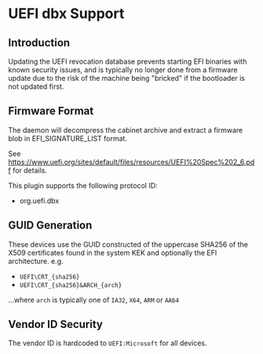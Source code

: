 UEFI dbx Support
================

Introduction
------------

Updating the UEFI revocation database prevents starting EFI binaries with known
security issues, and is typically no longer done from a firmware update due to
the risk of the machine being "bricked" if the bootloader is not updated first.

Firmware Format
---------------

The daemon will decompress the cabinet archive and extract a firmware blob in
EFI_SIGNATURE_LIST format.

See https://www.uefi.org/sites/default/files/resources/UEFI%20Spec%202_6.pdf
for details.

This plugin supports the following protocol ID:

 * org.uefi.dbx

GUID Generation
---------------

These devices use the GUID constructed of the uppercase SHA256 of the X509
certificates found in the system KEK and optionally the EFI architecture. e.g.

 * `UEFI\CRT_{sha256}`
 * `UEFI\CRT_{sha256}&ARCH_{arch}`

...where `arch` is typically one of `IA32`, `X64`, `ARM` or `AA64`

Vendor ID Security
------------------

The vendor ID is hardcoded to `UEFI:Microsoft` for all devices.
